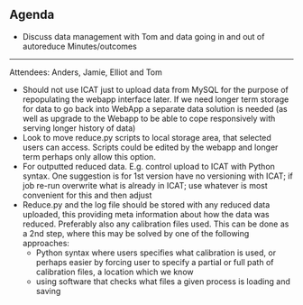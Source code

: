 Agenda
------
* Discuss data management with Tom and data going in and out of autoreduce
Minutes/outcomes
-------
Attendees: Anders, Jamie, Elliot and Tom

* Should not use ICAT just to upload data from MySQL for the purpose of repopulating the webapp interface later.
If we need longer term storage for data to go back into WebApp a separate data solution is needed
(as well as upgrade to the Webapp to be able to cope responsively with serving longer history of data) 
* Look to move reduce.py scripts to local storage area, that selected users can access. 
Scripts could be edited by the webapp and longer term perhaps only allow this option.
* For outputted reduced data. E.g. control upload to ICAT with Python syntax. 
One suggestion is for 1st version have no versioning with ICAT; if job re-run overwrite what is already in ICAT; 
use whatever is most convenient for this and then adjust
* Reduce.py and the log file should be stored with any reduced data uploaded, this providing meta information about how the data was 
reduced. Preferably also any calibration files used. This can be done as a 2nd step, where this may be solved by one of the 
following approaches:
  * Python syntax where users specifies what calibration is used, or perhaps easier by forcing user to specify a partial or full path of 
calibration files, a location which we know 
  * using software that checks what files a given process is loading and saving
